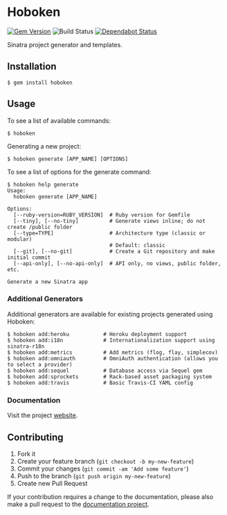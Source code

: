 # Hoboken

[![Gem Version](https://badge.fury.io/rb/hoboken.png)](http://badge.fury.io/rb/hoboken)
![Build Status](https://github.com/bnadlerjr/hoboken/actions/workflows/ruby.yml/badge.svg)
[![Dependabot Status](https://api.dependabot.com/badges/status?host=github&repo=bnadlerjr/hoboken)](https://dependabot.com)

Sinatra project generator and templates.

## Installation

    $ gem install hoboken

## Usage

To see a list of available commands:

    $ hoboken

Generating a new project:

    $ hoboken generate [APP_NAME] [OPTIONS]

To see a list of options for the generate command:

    $ hoboken help generate
    Usage:
      hoboken generate [APP_NAME]

    Options:
      [--ruby-version=RUBY_VERSION]  # Ruby version for Gemfile
      [--tiny], [--no-tiny]          # Generate views inline; do not create /public folder
      [--type=TYPE]                  # Architecture type (classic or modular)
                                     # Default: classic
      [--git], [--no-git]            # Create a Git repository and make initial commit
      [--api-only], [--no-api-only]  # API only, no views, public folder, etc.

    Generate a new Sinatra app

### Additional Generators

Additional generators are available for existing projects generated using Hoboken:

    $ hoboken add:heroku           # Heroku deployment support
    $ hoboken add:i18n             # Internationalization support using sinatra-r18n
    $ hoboken add:metrics          # Add metrics (flog, flay, simplecov)
    $ hoboken add:omniauth         # OmniAuth authentication (allows you to select a provider)
    $ hoboken add:sequel           # Database access via Sequel gem
    $ hoboken add:sprockets        # Rack-based asset packaging system
    $ hoboken add:travis           # Basic Travis-CI YAML config

### Documentation

Visit the project [website](http://bobnadler.com/hoboken).

## Contributing

1. Fork it
2. Create your feature branch (`git checkout -b my-new-feature`)
3. Commit your changes (`git commit -am 'Add some feature'`)
4. Push to the branch (`git push origin my-new-feature`)
5. Create new Pull Request

If your contribution requires a change to the documentation, please also make a pull request to the [documentation project](https://github.com/bnadlerjr/hoboken-docs).
